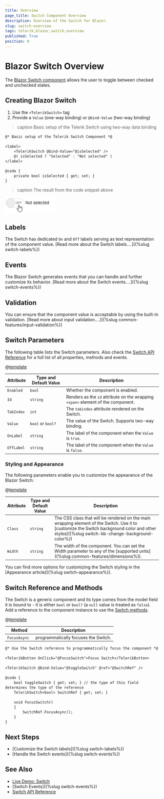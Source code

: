 ```yaml
---
title: Overview
page_title: Switch Component Overview
description: Overview of the Switch for Blazor.
slug: switch-overview
tags: telerik,blazor,switch,overview
published: True
position: 0
---
```


# Blazor Switch Overview

The <a href = "https://www.telerik.com/blazor-ui/switch" target="_blank">Blazor Switch component</a> allows the user to toggle between checked and unchecked states.

## Creating Blazor Switch

1. Use the `<TelerikSwitch>` tag
1. Provide a `Value` (one-way binding) or `@bind-Value` (two-way binding)


>caption Basic setup of the Telerik Switch using two-way data binding

````CSHTML
@* Basic setup of the Telerik Switch Component *@

<label>
    <TelerikSwitch @bind-Value="@isSelected" />
    @( isSelected ? "Selected" : "Not selected" )
</label>

@code {
    private bool isSelected { get; set; }
}
````

>caption The result from the code snippet above

![Telerik Switch Component](images/swtich-first-look.gif)

## Labels

The Switch has dedicated `On` and `Off` labels serving as text representation of the component value. [Read more about the Switch labels....]({%slug switch-labels%})

## Events

The Blazor Switch generates events that you can handle and further customize its behavior. [Read more about the Switch events....]({%slug switch-events%})

## Validation

You can ensure that the component value is acceptable by using the built-in validation. [Read more about input validation....]({%slug common-features/input-validation%}) 

## Switch Parameters

The following table lists the Switch parameters. Also check the [Switch API Reference](/blazor-ui/api/Telerik.Blazor.Components.TelerikSwitch-1) for a full list of all properties, methods and events.

@[template](/_contentTemplates/common/parameters-table-styles.md#table-layout)

| Attribute | Type and Default Value | Description |
|----------|----------|----------|
| `Enabled` | `bool` | Whether the component is enabled.
| `Id` | `string` | Renders as the `id` attribute on the wrapping `<span>` element of the component.
| `TabIndex` | `int` | The `tabindex` attribute rendered on the Switch.
| `Value` | `bool` or `bool?`| The value of the Switch. Supports two-way binding.
| `OnLabel` | `string` | The label of the component when the `Value` is `true`.
| `OffLabel` | `string` | The label of the component when the `Value` is `false`.

### Styling and Appearance

The following parameters enable you to customize the appearance of the Blazor Switch:

@[template](/_contentTemplates/common/parameters-table-styles.md#table-layout)

| Attribute | Type and Default Value | Description |
|----------|----------|----------|
| `Class` | `string` | The CSS class that will be rendered on the main wrapping element of the Switch. Use it to [customize the Switch background color and other styles]({%slug switch-kb-change-background-color%})
| `Width` | `string` | The width of the component. You can set the Width parameter to any of the [supported units]({%slug common-features/dimensions%}).

You can find more options for customizing the Switch styling in the [Appearance article]({%slug switch-appearance%}).

## Switch Reference and Methods

The Switch is a generic component and its type comes from the model field it is bound to - it is either `bool` or `bool?` (a `null` value is treated as `false`). Add a reference to the component instance to use the [Switch methods](https://docs.telerik.com/blazor-ui/api/Telerik.Blazor.Components.TelerikSwitch-1#methods).

@[template](/_contentTemplates/common/parameters-table-styles.md#table-layout)

| Method | Description |
| --- | --- |
| `FocusAsync ` | programmatically focuses the Switch.

````CSHTML
@* Use the Switch reference to programmatically focus the component *@

<TelerikButton OnClick="@FocusSwitch">Focus Switch</TelerikButton>

<TelerikSwitch @bind-Value="@toggleSwitch" @ref="@SwitchRef" />

@code {
    bool toggleSwitch { get; set; } // the type of this field determines the type of the reference
    TelerikSwitch<bool> SwitchRef { get; set; }

    void FocusSwitch()
    {
        SwitchRef.FocusAsync();
    }
}
````

## Next Steps

* [Customize the Switch labels]({%slug switch-labels%})
* [Handle the Switch events]({%slug switch-events%})

## See Also
* [Live Demo: Switch](https://demos.telerik.com/blazor-ui/switch/overview)
* [Switch Events]({%slug switch-events%})
* [Switch API Reference](/blazor-ui/api/Telerik.Blazor.Components.TelerikSwitch-1)